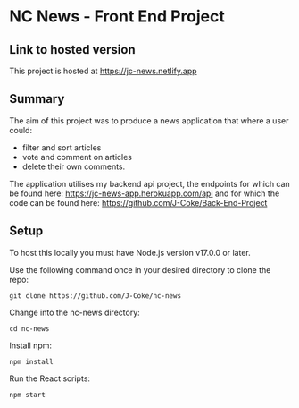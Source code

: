# NC News - Front End Project

## Link to hosted version

This project is hosted at https://jc-news.netlify.app

## Summary

The aim of this project was to produce a news application that where a user could: 
  - filter and sort articles 
  - vote and comment on articles 
  - delete their own comments.

The application utilises my backend api project, the endpoints for which can be found here: https://jc-news-app.herokuapp.com/api and for which the code can be found here: https://github.com/J-Coke/Back-End-Project

## Setup

To host this locally you must have Node.js version v17.0.0 or later.

Use the following command once in your desired directory to clone the repo:

`git clone https://github.com/J-Coke/nc-news`

Change into the nc-news directory:

`cd nc-news`

Install npm:

`npm install`

Run the React scripts:

`npm start`
